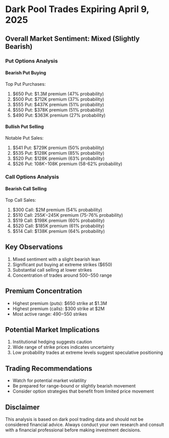 # Dark Pool Trades Expiring April 9, 2025

## Overall Market Sentiment: Mixed (Slightly Bearish)

### Put Options Analysis
#### Bearish Put Buying
Top Put Purchases:
1. $650 Put: $1.3M premium (47% probability)
2. $500 Put: $712K premium (37% probability)
3. $555 Put: $437K premium (51% probability)
4. $550 Put: $378K premium (51% probability)
5. $490 Put: $363K premium (27% probability)

#### Bullish Put Selling
Notable Put Sales:
1. $541 Put: $729K premium (50% probability)
2. $535 Put: $128K premium (85% probability)
3. $520 Put: $128K premium (63% probability)
4. $526 Put: $108K-$108K premium (58-62% probability)

### Call Options Analysis
#### Bearish Call Selling
Top Call Sales:
1. $300 Call: $2M premium (54% probability)
2. $510 Call: $255K-$245K premium (75-76% probability)
3. $519 Call: $198K premium (60% probability)
4. $520 Call: $185K premium (61% probability)
5. $514 Call: $138K premium (64% probability)

## Key Observations
1. Mixed sentiment with a slight bearish lean
2. Significant put buying at extreme strikes ($650)
3. Substantial call selling at lower strikes
4. Concentration of trades around $500-$550 range

## Premium Concentration
- Highest premium (puts): $650 strike at $1.3M
- Highest premium (calls): $300 strike at $2M
- Most active range: $490-$550 strikes

## Potential Market Implications
1. Institutional hedging suggests caution
2. Wide range of strike prices indicates uncertainty
3. Low probability trades at extreme levels suggest speculative positioning

## Trading Recommendations
- Watch for potential market volatility
- Be prepared for range-bound or slightly bearish movement
- Consider option strategies that benefit from limited price movement

## Disclaimer
This analysis is based on dark pool trading data and should not be considered financial advice. Always conduct your own research and consult with a financial professional before making investment decisions.